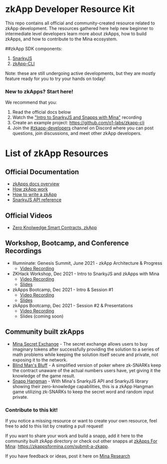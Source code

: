 # zkApp Developer Resource Kit

This repo contains all official and community-created resource related to zkApp development. The resources gathered here help new beginner to intermediate level developers learn more about zkApps, how to build zkApps, and how to contribute to the Mina ecosystem.

##zkApp SDK components:

1. [SnarkyJS](https://github.com/o1-labs/snarkyjs)
2. [zkApp-CLI](https://github.com/o1-labs/zkapp-cli)

Note: these are still undergoing active developments, but they are mostly feature ready for you to try your hands on today! 

### New to zkApps? Start here!

We recommend that you:

1. Read the official docs below
2. Watch the ["Intro to SnarkyJS and Snapps with Mina"](https://bit.ly/3q1Y5wN) recording
3. Create an example project: https://github.com/o1-labs/zkapp-cli
4. Join the [#zkapp-developers](https://discord.gg/BFnkDZ4ZTb) channel on Discord where you can post questions, join discussions, and meet other zkApp developers.

# List of zkApp Resources

## Official Documentation

- [zkApps docs overview](https://docs.minaprotocol.com/en/zkapps)
- [How zkApp work](https://docs.minaprotocol.com/en/zkapps/how-zkapps-work)
- [How to write a zkApp](https://docs.minaprotocol.com/en/zkapps/how-to-write-a-zkapp)
- [SnarkyJS API reference](https://bit.ly/3e0kkxu)

## Official Videos

- [Zero Knolwedge Smart Contracts, zkApp](https://www.youtube.com/watch?v=H_JQjPDwAH0)

## Workshop, Bootcamp, and Conference Recordings

- Illumninate: Genesis Summit, June 2021 - zkApp Architecture & Progress
  - [Video Recording](https://www.youtube.com/watch?v=AolaaEFsBY4)
- ZKHack Workshop, Dec 2021 - Intro to SnarkyJS and zkApps with Mina
  - [Video Recording](https://bit.ly/3q1Y5wN)
  - [Slides](https://bit.ly/3s5DuKR)
- zkApps Bootcamp, Dec 2021 - Intro & Session #1
  - [Video Recording](https://bit.ly/3saqp34)
  - [Slides](https://bit.ly/3oYTcFN)
- zkApps Bootcamp, Dec 2021 - Session #2 & Presentations
  - [Video Recording](https://bit.ly/3pXorQQ)
  - Slides (coming soon)

## Community built zkApps

- [Mina Secret Exchange](https://mina.proxylabs.org/) - The secret exchange allows users to buy imaginary tokens after successfully providing the solution to a series of math problems while keeping the solution itself secure and private, not exposing it to the network.
- [Blind Man's Bluff](https://github.com/wotomas/BlindMansBluff#build--run) - A simplified version of poker where zk-SNARKs keep the contract unaware of the actual numbers users have, yet giving it the knowledge of the game result.
- [Snapp Hangman](https://github.com/frisitano/snapp-hangman) - With Mina's SnarkyJS API and SnarkyJS library showing their zero-knowledge capabilities, this is a zkApp Hangman game utilizing zk-SNARKs to keep the secret word and random input private.

### Contribute to this kit!

If you notice a missing resource or want to create your own resource, feel free to add to this list by creating a pull request!

If you want to share your work and build a snapp, add it here to the community built zkApp directory or check out other snapps at [zkApps For Mina](https://zkAppsformina.com): https://zkappsformina.com/submit-a-zkapp.

If you have feedback or ideas, post it here on [Mina Research](https://forums.minaprotocol.com/)
